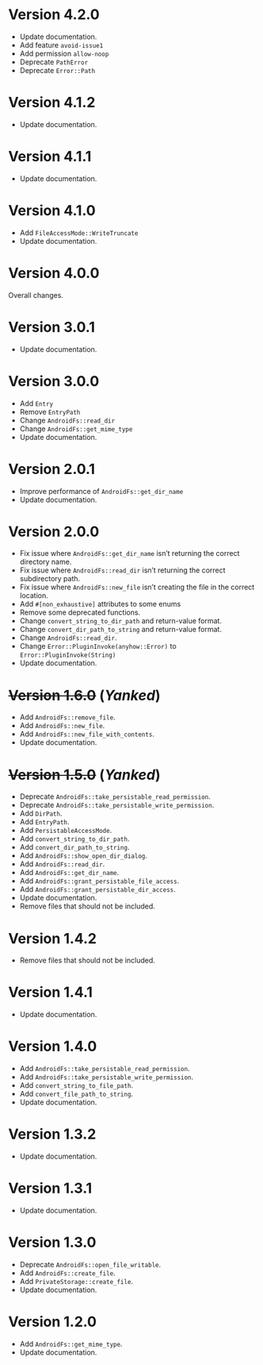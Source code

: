 # Version 4.2.0
- Update documentation.
- Add feature `avoid-issue1`
- Add permission `allow-noop`
- Deprecate `PathError`
- Deprecate `Error::Path`

# Version 4.1.2
- Update documentation.

# Version 4.1.1
- Update documentation.

# Version 4.1.0
- Add `FileAccessMode::WriteTruncate`
- Update documentation.

# Version 4.0.0
Overall changes.

# Version 3.0.1
- Update documentation.

# Version 3.0.0
- Add `Entry`
- Remove `EntryPath`
- Change `AndroidFs::read_dir`
- Change `AndroidFs::get_mime_type`
- Update documentation.

# Version 2.0.1
- Improve performance of `AndroidFs::get_dir_name`
- Update documentation.

# Version 2.0.0
- Fix issue where `AndroidFs::get_dir_name` isn’t returning the correct directory name.
- Fix issue where `AndroidFs::read_dir` isn’t returning the correct subdirectory path.
- Fix issue where `AndroidFs::new_file` isn’t creating the file in the correct location.
- Add `#[non_exhaustive]` attributes to some enums
- Remove some deprecated functions.
- Change `convert_string_to_dir_path` and return-value format.
- Change `convert_dir_path_to_string` and return-value format.
- Change `AndroidFs::read_dir`.
- Change `Error::PluginInvoke(anyhow::Error)` to `Error::PluginInvoke(String)`
- Update documentation.

# ~~Version 1.6.0~~ (***Yanked***)
- Add `AndroidFs::remove_file`.
- Add `AndroidFs::new_file`.
- Add `AndroidFs::new_file_with_contents`.
- Update documentation.

# ~~Version 1.5.0~~ (***Yanked***)
- Deprecate `AndroidFs::take_persistable_read_permission`.
- Deprecate `AndroidFs::take_persistable_write_permission`.
- Add `DirPath`.
- Add `EntryPath`.
- Add `PersistableAccessMode`.
- Add `convert_string_to_dir_path`.
- Add `convert_dir_path_to_string`.
- Add `AndroidFs::show_open_dir_dialog`.
- Add `AndroidFs::read_dir`.
- Add `AndroidFs::get_dir_name`.
- Add `AndroidFs::grant_persistable_file_access`.
- Add `AndroidFs::grant_persistable_dir_access`.
- Update documentation.
- Remove files that should not be included.

# Version 1.4.2
- Remove files that should not be included.

# Version 1.4.1
- Update documentation.

# Version 1.4.0
- Add `AndroidFs::take_persistable_read_permission`.
- Add `AndroidFs::take_persistable_write_permission`.
- Add `convert_string_to_file_path`.
- Add `convert_file_path_to_string`.
- Update documentation.

# Version 1.3.2
- Update documentation.

# Version 1.3.1
- Update documentation.

# Version 1.3.0
- Deprecate `AndroidFs::open_file_writable`.
- Add `AndroidFs::create_file`.
- Add `PrivateStorage::create_file`.
- Update documentation.

# Version 1.2.0
- Add `AndroidFs::get_mime_type`.
- Update documentation.